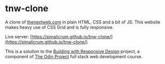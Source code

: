 # tnw-clone

A clone of [thenextweb.com](https://thenextweb.com/) in plain HTML, CSS and a bit of JS. This website makes heavy use of CSS Grid and is fully responsive.

Live server: [https://simalicrum.github.io/tnw-clone/](https://simalicrum.github.io/tnw-clone/)

This is a solution to the [Building with Responsive Design](https://www.theodinproject.com/courses/html-and-css/lessons/building-with-responsive-design) project, a component of [The Odin Project](https://www.theodinproject.com/) full stack web development course.
